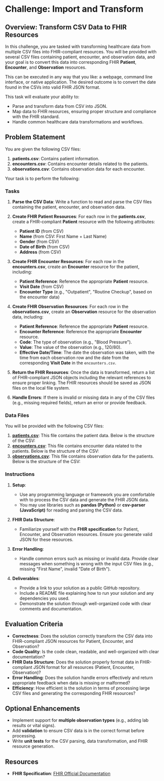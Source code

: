 # Challenge: Import and Transform

## Overview: Transform CSV Data to FHIR Resources

In this challenge, you are tasked with transforming healthcare data from multiple CSV files into FHIR-compliant resources. You will be provided with several CSV files containing patient, encounter, and observation data, and your goal is to convert this data into corresponding FHIR **Patient**, **Encounter**, and **Observation** resources.

This can be executed in any way that you like: a webpage, command line interface, or native application. The desired outcome is to convert the date found in the CSVs into valid FHIR JSON format.

This task will evaluate your ability to:

- Parse and transform data from CSV into JSON.
- Map data to FHIR resources, ensuring proper structure and compliance with the FHIR standard.
- Handle common healthcare data transformations and workflows.

## Problem Statement

You are given the following CSV files:

1. **patients.csv**: Contains patient information.
2. **encounters.csv**: Contains encounter details related to the patients.
3. **observations.csv**: Contains observation data for each encounter.

Your task is to perform the following:

### Tasks

1. **Parse the CSV Data**: Write a function to read and parse the CSV files containing the patient, encounter, and observation data.

2. **Create FHIR Patient Resources**: For each row in the **patients.csv**, create a FHIR-compliant **Patient** resource with the following attributes:
   - **Patient ID** (from CSV)
   - **Name** (from CSV: First Name + Last Name)
   - **Gender** (from CSV)
   - **Date of Birth** (from CSV)
   - **Address** (from CSV)

3. **Create FHIR Encounter Resources**: For each row in the **encounters.csv**, create an **Encounter** resource for the patient, including:
   - **Patient Reference**: Reference the appropriate **Patient** resource.
   - **Visit Date** (from CSV)
   - **Encounter Type** (e.g., "Outpatient", "Routine Checkup", based on the encounter data)

4. **Create FHIR Observation Resources**: For each row in the **observations.csv**, create an **Observation** resource for the observation data, including:
   - **Patient Reference**: Reference the appropriate **Patient** resource.
   - **Encounter Reference**: Reference the appropriate **Encounter** resource.
   - **Code**: The type of observation (e.g., "Blood Pressure").
   - **Value**: The value of the observation (e.g., 120/80).
   - **Effective Date/Time**: The date the observation was taken, with the time from each observation row and the date from the corresponding **Visit Date** in the `encounters.csv`.

5. **Return the FHIR Resources**: Once the data is transformed, return a list of FHIR-compliant JSON objects including the relevant references to ensure proper linking. The FHIR resources should be saved as JSON files on the local file system.

6. **Handle Errors**: If there is invalid or missing data in any of the CSV files (e.g., missing required fields), return an error or provide feedback.

### Data Files

You will be provided with the following CSV files:

1. **[patients.csv](patients.csv)**:
   This file contains the patient data. Below is the structure of the CSV:
2. **[encounters.csv](encounters.csv)**:
This file contains encounter data related to the patients. Below is the structure of the CSV:
3. **[observations.csv](observations.csv)**:
This file contains observation data for the patients. Below is the structure of the CSV:

### Instructions

1. **Setup**:

   - Use any programming language or framework you are comfortable with to process the CSV data and generate the FHIR JSON data.
   - You may use libraries such as **pandas (Python)** or **csv-parser (JavaScript)** for reading and parsing the CSV data.

2. **FHIR Data Structure**:

   - Familiarize yourself with the **FHIR specification** for Patient, Encounter, and Observation resources. Ensure you generate valid JSON for these resources.

3. **Error Handling**:

   - Handle common errors such as missing or invalid data. Provide clear messages when something is wrong with the input CSV files (e.g., missing "First Name", invalid "Date of Birth").

4. **Deliverables**:

   - Provide a link to your solution as a public GitHub repository.
   - Include a README file explaining how to run your solution and any dependencies you used.
   - Demonstrate the solution through well-organized code with clear comments and documentation.

## Evaluation Criteria

- **Correctness**: Does the solution correctly transform the CSV data into FHIR-compliant JSON resources for Patient, Encounter, and Observation?
- **Code Quality**: Is the code clean, readable, and well-organized with clear documentation?
- **FHIR Data Structure**: Does the solution properly format data in FHIR-compliant JSON format for all resources (Patient, Encounter, Observation)?
- **Error Handling**: Does the solution handle errors effectively and return appropriate feedback when data is missing or malformed?
- **Efficiency**: How efficient is the solution in terms of processing large CSV files and generating the corresponding FHIR resources?

## Optional Enhancements

- Implement support for **multiple observation types** (e.g., adding lab results or vital signs).
- Add **validation** to ensure CSV data is in the correct format before processing.
- Write **unit tests** for the CSV parsing, data transformation, and FHIR resource generation.

## Resources

- **FHIR Specification**: [FHIR Official Documentation](https://www.hl7.org/fhir/)